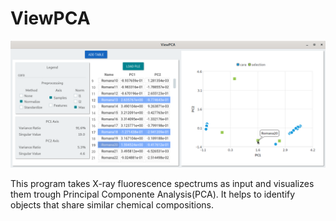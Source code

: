 # ViewPCA

![](images/viewpca.png)

This program takes X-ray fluorescence spectrums as input and visualizes them trough
Principal Componente Analysis(PCA). It helps to identify objects that share similar
chemical compositions.
